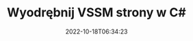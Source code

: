---
############################# Static ############################
layout: "auto-gen-merger"
date: 2022-10-18T06:34:23
draft: false
otherformats: dotm dotx epub html mht mhtml odp ods odt one otp ott pdf pps ppsx ppt

############################# Head ############################
head_title: "Wyodrębnij strony VSSM w C#"
head_description: "Szybko wyodrębnij strony z pliku VSSM w C#. Zapisz nowy dokument zawierający wybrane strony za pomocą interfejsu API łączenia dokumentów."

############################# Header ############################
title: "Wyodrębnij VSSM strony w C#"
description: "Wyodrębnij strony VSSM z kilkoma wierszami kodu .NET."
bg_image: "https://cms.admin.containerize.com/templates/aspose/App_Themes/V3/images/bg/header1.png"
bg_overlay: false
button:
    enable: true
    icon: "fas fa-arrow-down"
    label: "Pobierz darmową wersję próbną"
    link: "https://downloads.groupdocs.com/merger/net"

############################# SubMenu ############################
submenu:
    enable: true

    left:
        img_alt: "GroupDocs.Merger for .NET"
        image: "https://cms.admin.containerize.com/templates/groupdocs/images/product-logos/90x90-noborder/groupdocs-merger-net.png"
        product: "GroupDocs.Merger"
        platform: ".NET"

    middle:
        button:

            # button loop
            - link: "https://apireference.groupdocs.com/merger/net"
              text: "Dokumentacja API"

            # button loop
            - link: "https://github.com/groupdocs-merger"
              text: "Przykłady kodu"

            # button loop
            - link: "https://products.groupdocs.app/merger/family"
              text: "Prezentacje na żywo"

            # button loop
            - link: "https://purchase.groupdocs.com/pricing/merger/net"
              text: "cennik"

    right:
        link_download: "https://downloads.groupdocs.com/merger"
        link_learn: "https://docs.groupdocs.com/merger/net"
        link_buy: "https://purchase.groupdocs.com"

############################# About ############################
about:
    enable: true
    title: "Informacje o interfejsie API GroupDocs.Merger for .NET"
    content: |
        [GroupDocs.Merger for .NET](/pl/merger/net/) oferuje proste rozwiązanie do bezpiecznego łączenia i dzielenia między szeroką gamą formatów dokumentów, w tym PDF, Microsoft Office (Word, Excel, PowerPoint , OneNote), OpenDocument, HTML, obrazy i wiele innych w aplikacjach .NET. Dodając zaledwie kilka linijek kodu, wykonaj kilka operacji na dokumentach, takich jak przenoszenie, usuwanie, obracanie, zamiana, wyodrębnianie lub zmiana orientacji stron w dokumentach. Interfejs API scalania dokumentów obsługuje również podgląd stron dokumentu w postaci obrazu w celu analizy struktury dokumentu, formatowania i treści na stronie.
        
        GroupDocs.Merger API to właściwy wybór dla rozwiązań korporacyjnych, które potrzebują funkcji wyodrębniania stron plików. Te interfejsy API są dobrze obsługiwane we wszystkich głównych systemach operacyjnych i platformach, w tym .NET Framework, .NET Standard, .NET Core, Mono.

############################# Steps ############################
steps:
    enable: true
    title_left: "Wyodrębnij strony plików VSSM w .NET"
    content_left: |
        [GroupDocs.Merger for .NET](/pl/merger/net/) ułatwia programistom C# wyodrębnienie żądanych stron z pliku VSSM i zapisanie go jako nowy plik zawierający wybrane strony, wykonując kilka prostych kroków.
        
        * Zainicjuj **ExtractOptions** numerami stron, które powinny pojawić się w wynikowym dokumencie.
        * Utwórz nową instancję **Merger** i przekaż ścieżkę dokumentu źródłowego jako parametr konstruktora.
        * Wywołaj **ExtractPages** i przekaż obiekt **ExtractOptions**.
        * Wywołaj **Save** i określ ścieżkę do pliku, aby zapisać wynikowy dokument.

    title_right: "wymagania systemowe"
    content_right: |
        Interfejsy API GroupDocs.Merger for .NET są obsługiwane na wszystkich głównych platformach i systemach operacyjnych. Przed wykonaniem poniższego kodu upewnij się, że masz zainstalowane w systemie następujące wymagania wstępne.

        * Systemy operacyjne: Microsoft Windows, Linux, MacOS
        * Środowiska programistyczne: Visual Studio, Xamarin, MonoDevelop
        * Ramy: .NET Framework, .NET Standard, .NET Core, Mono
        * Pobierz najnowszą wersję GroupDocs.Merger for .NET z [NuGet](https://www.nuget.org/packages/groupdocs.merger)
         
    code: |
     {{% merger/additional-styles %}}
     {{< merger/code-merger title="Jak wyodrębnić strony pliku VSSM za pomocą przykładowego kodu C#">}}

        ```csharp    
        // Wyodrębnij strony pliku VSSM za pomocą GroupDocs.Merger API
        // Zainicjuj klasę ExtractOptions z wybranymi numerami stron
        ExtractOptions extractOptions = new ExtractOptions(new int[] { 2, 5 });

        // Utwórz wystąpienie połączenia z wejściowym dokumentem VSSM
        using (Merger merger = new Merger("input.vssm"))
          {
            // Wywołaj metodę ExtractPages i przekaż do niej obiekt ExtractOptions
            merger.ExtractPages(extractOptions);
    
            // Wywołaj metodę Save, aby zapisać dokument wyjściowy z wyodrębnionymi stronami
            merger.Save("output.vssm");
          }
        ```
     {{< /merger/code-merger >}}

############################# Demos ############################
demos:
    enable: true
    title: "Prezentacje na żywo — wyodrębnij VSSM strony online"
    content: |
       Wyodrębnij strony plików VSSM już teraz, odwiedzając witrynę [GroupDocs.Merger Live Demos](https://products.groupdocs.app/splitter/extract-pages/vssm).
       Demo na żywo ma następujące zalety.
        
############################# About Formats ############################
about_formats:
    enable: true

############################# More Formats ############################
more_formats:
    enable: true
    title: "Wyodrębnij strony z innych formatów dokumentów"
    content: |
        .NET łączy i dzieli interfejs API dla formatów plików i obrazów. Wyodrębnij niektóre z popularnych formatów plików, jak podano poniżej.

############################# Back to top ###############################
back_to_top:
    enable: true
---
